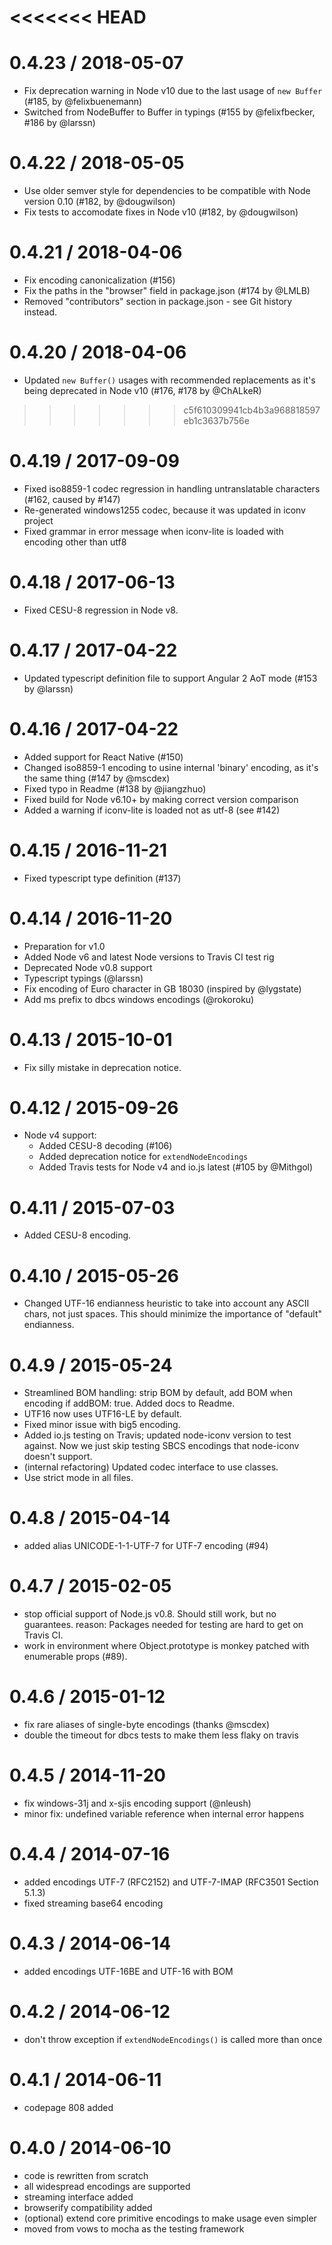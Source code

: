 
<<<<<<< HEAD
=======
# 0.4.23 / 2018-05-07

  * Fix deprecation warning in Node v10 due to the last usage of `new Buffer` (#185, by @felixbuenemann)
  * Switched from NodeBuffer to Buffer in typings (#155 by @felixfbecker, #186 by @larssn)


# 0.4.22 / 2018-05-05

  * Use older semver style for dependencies to be compatible with Node version 0.10 (#182, by @dougwilson)
  * Fix tests to accomodate fixes in Node v10 (#182, by @dougwilson)


# 0.4.21 / 2018-04-06

  * Fix encoding canonicalization (#156)
  * Fix the paths in the "browser" field in package.json (#174 by @LMLB)
  * Removed "contributors" section in package.json - see Git history instead.


# 0.4.20 / 2018-04-06

  * Updated `new Buffer()` usages with recommended replacements as it's being deprecated in Node v10 (#176, #178 by @ChALkeR)


>>>>>>> c5f610309941cb4b3a968818597eb1c3637b756e
# 0.4.19 / 2017-09-09

  * Fixed iso8859-1 codec regression in handling untranslatable characters (#162, caused by #147)
  * Re-generated windows1255 codec, because it was updated in iconv project
  * Fixed grammar in error message when iconv-lite is loaded with encoding other than utf8


# 0.4.18 / 2017-06-13

  * Fixed CESU-8 regression in Node v8.


# 0.4.17 / 2017-04-22

 * Updated typescript definition file to support Angular 2 AoT mode (#153 by @larssn)


# 0.4.16 / 2017-04-22

 * Added support for React Native (#150)
 * Changed iso8859-1 encoding to usine internal 'binary' encoding, as it's the same thing (#147 by @mscdex)
 * Fixed typo in Readme (#138 by @jiangzhuo)
 * Fixed build for Node v6.10+ by making correct version comparison
 * Added a warning if iconv-lite is loaded not as utf-8 (see #142)


# 0.4.15 / 2016-11-21

 * Fixed typescript type definition (#137)


# 0.4.14 / 2016-11-20

 * Preparation for v1.0
 * Added Node v6 and latest Node versions to Travis CI test rig
 * Deprecated Node v0.8 support
 * Typescript typings (@larssn)
 * Fix encoding of Euro character in GB 18030 (inspired by @lygstate)
 * Add ms prefix to dbcs windows encodings (@rokoroku)


# 0.4.13 / 2015-10-01

 * Fix silly mistake in deprecation notice.


# 0.4.12 / 2015-09-26

 * Node v4 support:
   * Added CESU-8 decoding (#106)
   * Added deprecation notice for `extendNodeEncodings`
   * Added Travis tests for Node v4 and io.js latest (#105 by @Mithgol)


# 0.4.11 / 2015-07-03

 * Added CESU-8 encoding.


# 0.4.10 / 2015-05-26

 * Changed UTF-16 endianness heuristic to take into account any ASCII chars, not
   just spaces. This should minimize the importance of "default" endianness.


# 0.4.9 / 2015-05-24

 * Streamlined BOM handling: strip BOM by default, add BOM when encoding if 
   addBOM: true. Added docs to Readme.
 * UTF16 now uses UTF16-LE by default.
 * Fixed minor issue with big5 encoding.
 * Added io.js testing on Travis; updated node-iconv version to test against.
   Now we just skip testing SBCS encodings that node-iconv doesn't support.
 * (internal refactoring) Updated codec interface to use classes.
 * Use strict mode in all files.


# 0.4.8 / 2015-04-14
 
 * added alias UNICODE-1-1-UTF-7 for UTF-7 encoding (#94)


# 0.4.7 / 2015-02-05

 * stop official support of Node.js v0.8. Should still work, but no guarantees.
   reason: Packages needed for testing are hard to get on Travis CI.
 * work in environment where Object.prototype is monkey patched with enumerable 
   props (#89).


# 0.4.6 / 2015-01-12
 
 * fix rare aliases of single-byte encodings (thanks @mscdex)
 * double the timeout for dbcs tests to make them less flaky on travis


# 0.4.5 / 2014-11-20

 * fix windows-31j and x-sjis encoding support (@nleush)
 * minor fix: undefined variable reference when internal error happens


# 0.4.4 / 2014-07-16

 * added encodings UTF-7 (RFC2152) and UTF-7-IMAP (RFC3501 Section 5.1.3)
 * fixed streaming base64 encoding


# 0.4.3 / 2014-06-14

 * added encodings UTF-16BE and UTF-16 with BOM


# 0.4.2 / 2014-06-12

 * don't throw exception if `extendNodeEncodings()` is called more than once


# 0.4.1 / 2014-06-11

 * codepage 808 added


# 0.4.0 / 2014-06-10

 * code is rewritten from scratch
 * all widespread encodings are supported
 * streaming interface added
 * browserify compatibility added
 * (optional) extend core primitive encodings to make usage even simpler
 * moved from vows to mocha as the testing framework


